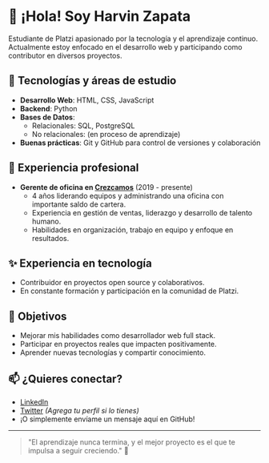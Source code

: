 # 👋 ¡Hola! Soy Harvin Zapata

Estudiante de Platzi apasionado por la tecnología y el aprendizaje continuo. Actualmente estoy enfocado en el desarrollo web y participando como contributor en diversos proyectos.

## 🚀 Tecnologías y áreas de estudio

- **Desarrollo Web**: HTML, CSS, JavaScript
- **Backend**: Python
- **Bases de Datos**:
  - Relacionales: SQL, PostgreSQL
  - No relacionales: (en proceso de aprendizaje)
- **Buenas prácticas**: Git y GitHub para control de versiones y colaboración

## 💼 Experiencia profesional

- **Gerente de oficina en [Crezcamos](https://www.crezcamos.com/)** (2019 - presente)
  - 4 años liderando equipos y administrando una oficina con importante saldo de cartera.
  - Experiencia en gestión de ventas, liderazgo y desarrollo de talento humano.
  - Habilidades en organización, trabajo en equipo y enfoque en resultados.

## ✨ Experiencia en tecnología

- Contribuidor en proyectos open source y colaborativos.
- En constante formación y participación en la comunidad de Platzi.

## 🎯 Objetivos

- Mejorar mis habilidades como desarrollador web full stack.
- Participar en proyectos reales que impacten positivamente.
- Aprender nuevas tecnologías y compartir conocimiento.

## 📫 ¿Quieres conectar?

- [LinkedIn](https://www.linkedin.com/in/harvin-andres-zapata-vidal-018b9523a/)
- [Twitter](#) *(Agrega tu perfil si lo tienes)*
- ¡O simplemente envíame un mensaje aquí en GitHub!

---

> "El aprendizaje nunca termina, y el mejor proyecto es el que te impulsa a seguir creciendo." 🚀
